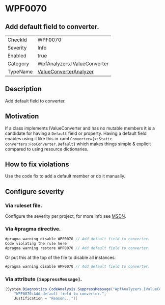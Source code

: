 # WPF0070
## Add default field to converter.

<!-- start generated table -->
<table>
<tr>
  <td>CheckId</td>
  <td>WPF0070</td>
</tr>
<tr>
  <td>Severity</td>
  <td>Info</td>
</tr>
<tr>
  <td>Enabled</td>
  <td>true</td>
</tr>
<tr>
  <td>Category</td>
  <td>WpfAnalyzers.IValueConverter</td>
</tr>
<tr>
  <td>TypeName</td>
  <td><a href="https://github.com/DotNetAnalyzers/WpfAnalyzers/blob/master/WpfAnalyzers.Analyzers/NodeAnalyzers/ValueConverterAnalyzer.cs">ValueConverterAnalyzer</a></td>
</tr>
</table>
<!-- end generated table -->

## Description

Add default field to converter.

## Motivation

If a class implements IValueConverter and has no mutable members it is a candidate for having a `Default` field or property.
Having a default field enables using it like this in xaml `Converter={x:Static converters:FooConverter.Default}` which makes things simple & explicit compared to using resource dictionaries.

## How to fix violations

Use the code fix to add a default member or do it manually.

<!-- start generated config severity -->
## Configure severity

### Via ruleset file.

Configure the severity per project, for more info see [MSDN](https://msdn.microsoft.com/en-us/library/dd264949.aspx).

### Via #pragma directive.
```C#
#pragma warning disable WPF0070 // Add default field to converter.
Code violating the rule here
#pragma warning restore WPF0070 // Add default field to converter.
```

Or put this at the top of the file to disable all instances.
```C#
#pragma warning disable WPF0070 // Add default field to converter.
```

### Via attribute `[SuppressMessage]`.

```C#
[System.Diagnostics.CodeAnalysis.SuppressMessage("WpfAnalyzers.IValueConverter", 
    "WPF0070:Add default field to converter.", 
    Justification = "Reason...")]
```
<!-- end generated config severity -->